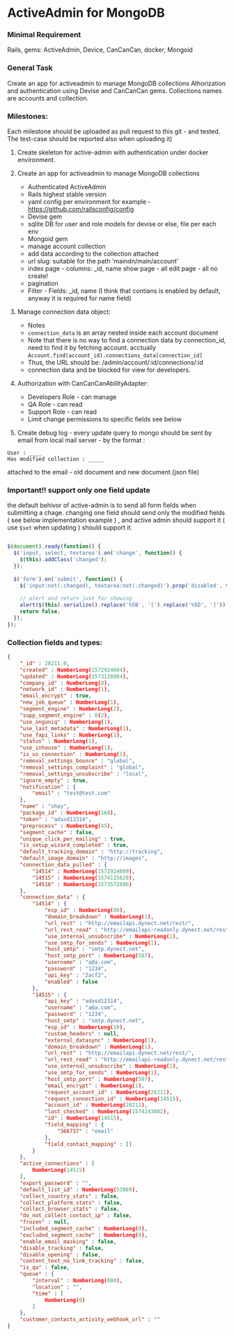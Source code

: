 # ActiveAdmin for MongoDB

### Minimal Requirement
Rails, gems: ActiveAdmin, Device, CanCanCan, docker, Mongoid

### General Task
Create an app for activeadmin to manage MongoDB collections
Athorization and authentication using Devise and CanCanCan gems.
Collections names are accounts and collection.

### Milestones:

Each milestone should be uploaded as pull request to this git - and tested.
The test-case should be reported also when uploading it)

1. Create skeleton for active-admin with authentication under docker environment.

2. Create an app for activeadmin to manage MongoDB collections

    * Authenticated ActiveAdmin
    * Rails highest stable version
    * yaml config per environment for example - https://github.com/railsconfig/config
    * Devise gem
    * sqlite DB for user and role models for devise or else, file per each env
    * Mongoid gem
    * manage account collection
    * add data according to the collection attached
    * url slug: suitable for the path 'maindn/main/account'
    * index page - columns: _id, name
        show page - all
        edit page - all
        no create!
    * pagination
    * Filter - Fields: _id, name (I think that contians is enabled by default, anyway it is required for name field) 

3. Manage connection data object:

    * Notes
    * `connection_data` is an array nested inside each account document
    * Note that there is no way to find a connection data by connection_id, need to find it by fetching account. acctually `Account.find(account_id).connections_data[connection_id]`
    * Thus, the URL should be: /admin/account/:id/connections/:id
    * connection data and be blocked for view for developers.
    

4. Authorization with CanCanCanAbilityAdapter:

    * Developers Role - can manage
    * QA Role - can read
    * Support Role - can read 
    * Limit change permissions to specific fields see below
 
5. Create debug log - every update query to mongo should be sent by email from local mail server - by
the format : 

```
User : ____
Has modified collection : _____
```
attached to the email - old document and new document.(json file)

### Important!! support only one field update

the default behivor of active-admin is to send all form fields when submitting a chage.
changing one field should send only the modified fields ( see below implementation example ) , 
and active admin should support it ( use `$set` when updating ) should support it.

```javascript

$(document).ready(function() {
  $('input, select, textarea').on('change', function() {
    $(this).addClass('changed');
  });
  
  $('form').on('submit', function() {
    $('input:not(.changed), textarea:not(.changed)').prop('disabled', true);
    
    // alert and return just for showing
    alert($(this).serialize().replace('%5B', '[').replace('%5D', ']'));
    return false;
  });
});

```


### Collection fields and types:

```json
{
    "_id" : 28211.0,
    "created" : NumberLong(1572924604),
    "updated" : NumberLong(1573128004),
    "company_id" : NumberLong(0),
    "network_id" : NumberLong(1),
    "email_encrypt" : true,
    "new_job_queue" : NumberLong(1),
    "segment_engine" : NumberLong(2),
    "supp_segment_engine" : 0(2),
    "use_onguniq" : NumberLong(1),
    "use_last_metadata" : NumberLong(1),
    "use_fapi_links" : NumberLong(1),
    "status" : NumberLong(1),
    "use_inhouse" : NumberLong(1),
    "is_us_connection" : NumberLong(1),
    "removal_settings_bounce" : "global",
    "removal_settings_complaint" : "global",
    "removal_settings_unsubscribe" : "local",
    "ignore_empty" : true,
    "notification" : {
        "email" : "test@test.com"
    },
    "name" : "shay",
    "package_id" : NumberLong(160),
    "token" : "adasd12314",
    "preprocess" : NumberLong(45),
    "segment_cache" : false,
    "unique_click_per_mailing" : true,
    "is_setup_wizard_completed" : true,
    "default_tracking_domain" : "http://tracking",
    "default_image_domain" : "http://images",
    "connection_data_pulled" : {
        "14514" : NumberLong(1572924609),
        "14515" : NumberLong(1574115628),
        "14516" : NumberLong(1573572096)
    },
    "connection_data" : {
        "14514" : {
            "esp_id" : NumberLong(88),
            "domain_breakdown" : NumberLong(1),
            "url_rest" : "http://emailapi.dynect.net/rest/",
            "url_rest_read" : "http://emailapi-readonly.dynect.net/rest/",
            "use_internal_unsubscribe" : NumberLong(1),
            "use_smtp_for_sends" : NumberLong(1),
            "host_smtp" : "smtp.dynect.net",
            "host_smtp_port" : NumberLong(587),
            "username" : "a@a.com",
            "password" : "1234",
            "api_key" : "2acf2",
            "enabled" : false
        },
        "14515" : {
            "api_key" : "adasd12314",
            "username" : "a@a.com",
            "password" : "1234",
            "host_smtp" : "smtp.dynect.net",
            "esp_id" : NumberLong(10),
            "custom_headers" : null,
            "external_datasync" : NumberLong(1),
            "domain_breakdown" : NumberLong(1),
            "url_rest" : "http://emailapi.dynect.net/rest/",
            "url_rest_read" : "http://emailapi-readonly.dynect.net/rest/",
            "use_internal_unsubscribe" : NumberLong(1),
            "use_smtp_for_sends" : NumberLong(1),
            "host_smtp_port" : NumberLong(587),
            "email_encrypt" : NumberLong(1),
            "request_account_id" : NumberLong(28211),
            "request_connection_id" : NumberLong(14515),
            "account_id" : NumberLong(28211),
            "last_checked" : NumberLong(1574243082),
            "id" : NumberLong(14515),
            "field_mapping" : {
                "366737" : "email"
            },
            "field_contact_mapping" : []
        }
    },
    "active_connections" : [
        NumberLong(14515)
    ],
    "export_password" : "",
    "default_list_id" : NumberLong(53889),
    "collect_country_stats" : false,
    "collect_platform_stats" : false,
    "collect_browser_stats" : false,
    "do_not_collect_contact_ip" : false,
    "frozen" : null,
    "included_segment_cache" : NumberLong(0),
    "excluded_segment_cache" : NumberLong(0),
    "enable_email_masking" : false,
    "disable_tracking" : false,
    "disable_opening" : false,
    "content_text_no_link_tracking" : false,
    "is_qa" : false,
    "queue" : {
        "interval" : NumberLong(600),
        "location" : "",
        "time" : [
            NumberLong(0)
        ]
    },
    "customer_contacts_activity_webhook_url" : ""
}
```


